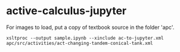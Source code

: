 # active-calculus-jupyter

For images to load, put a copy of textbook source in the folder 'apc'.

```
xsltproc --output sample.ipynb --xinclude ac-to-jupyter.xml apc/src/activities/act-changing-tandem-conical-tank.xml
```